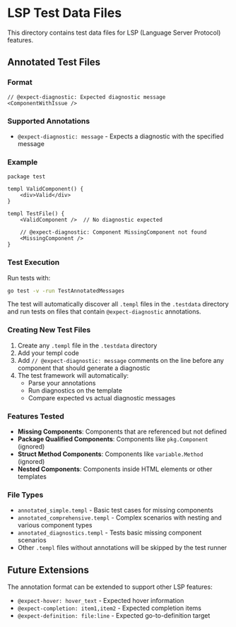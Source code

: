 # LSP Test Data Files

This directory contains test data files for LSP (Language Server Protocol) features.

## Annotated Test Files

### Format

```
// @expect-diagnostic: Expected diagnostic message
<ComponentWithIssue />
```

### Supported Annotations

- `@expect-diagnostic: message` - Expects a diagnostic with the specified message

### Example

```templ
package test

templ ValidComponent() {
    <div>Valid</div>
}

templ TestFile() {
    <ValidComponent />  // No diagnostic expected
    
    // @expect-diagnostic: Component MissingComponent not found
    <MissingComponent />
}
```

### Test Execution

Run tests with:
```bash
go test -v -run TestAnnotatedMessages
```

The test will automatically discover all `.templ` files in the `.testdata` directory and run tests on files that contain `@expect-diagnostic` annotations.

### Creating New Test Files

1. Create any `.templ` file in the `.testdata` directory
2. Add your templ code
3. Add `// @expect-diagnostic: message` comments on the line before any component that should generate a diagnostic
4. The test framework will automatically:
   - Parse your annotations
   - Run diagnostics on the template
   - Compare expected vs actual diagnostic messages

### Features Tested

- **Missing Components**: Components that are referenced but not defined
- **Package Qualified Components**: Components like `pkg.Component` (ignored)
- **Struct Method Components**: Components like `variable.Method` (ignored)
- **Nested Components**: Components inside HTML elements or other templates

### File Types

- `annotated_simple.templ` - Basic test cases for missing components
- `annotated_comprehensive.templ` - Complex scenarios with nesting and various component types
- `annotated_diagnostics.templ` - Tests basic missing component scenarios
- Other `.templ` files without annotations will be skipped by the test runner

## Future Extensions

The annotation format can be extended to support other LSP features:

- `@expect-hover: hover_text` - Expected hover information
- `@expect-completion: item1,item2` - Expected completion items
- `@expect-definition: file:line` - Expected go-to-definition target
